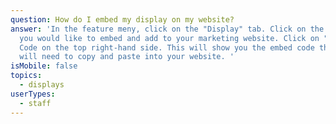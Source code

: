 ```yaml
---
question: How do I embed my display on my website?
answer: 'In the feature meny, click on the "Display" tab. Click on the display
  you would like to embed and add to your marketing website. Click on "Embed
  Code on the top right-hand side. This will show you the embed code that you
  will need to copy and paste into your website. '
isMobile: false
topics:
  - displays
userTypes:
  - staff
---
```

